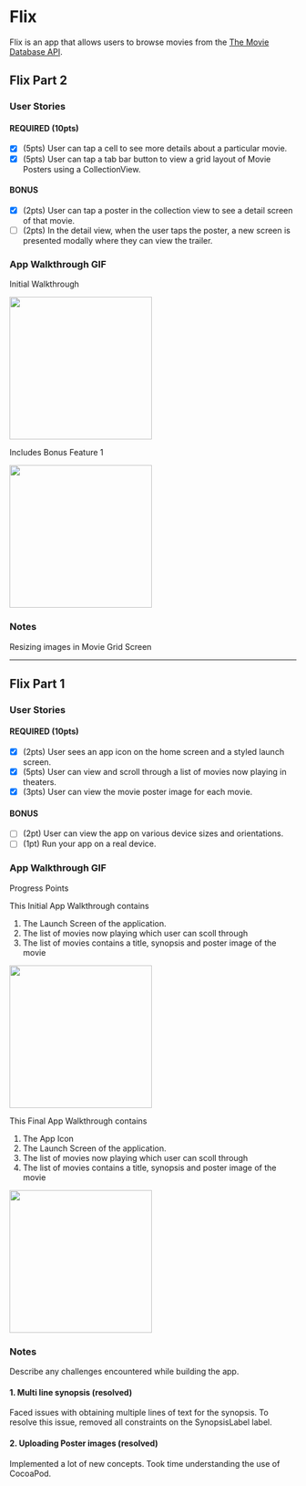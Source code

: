 # Flix

Flix is an app that allows users to browse movies from the [The Movie Database API](http://docs.themoviedb.apiary.io/#).

## Flix Part 2

### User Stories

#### REQUIRED (10pts)
- [X] (5pts) User can tap a cell to see more details about a particular movie.
- [X] (5pts) User can tap a tab bar button to view a grid layout of Movie Posters using a CollectionView.

#### BONUS
- [X] (2pts) User can tap a poster in the collection view to see a detail screen of that movie.
- [ ] (2pts) In the detail view, when the user taps the poster, a new screen is presented modally where they can view the trailer.

### App Walkthrough GIF
Initial Walkthrough

<img src=http://g.recordit.co/ttOqOrXD3a.gif width=250><br>

Includes Bonus Feature 1 

<img src=http://g.recordit.co/Dz2im1jXyP.gif width=250><br>

### Notes
Resizing images in Movie Grid Screen

---

## Flix Part 1

### User Stories

#### REQUIRED (10pts)
- [x] (2pts) User sees an app icon on the home screen and a styled launch screen.
- [x] (5pts) User can view and scroll through a list of movies now playing in theaters.
- [x] (3pts) User can view the movie poster image for each movie.

#### BONUS
- [ ] (2pt) User can view the app on various device sizes and orientations.
- [ ] (1pt) Run your app on a real device.

### App Walkthrough GIF
Progress Points

This Initial App Walkthrough contains 
1. The Launch Screen of the application.
2. The list of movies now playing which user can scoll through 
3. The list of movies contains a title, synopsis and poster image of the movie

<img src=http://g.recordit.co/bQhviwGxbX.gif width=250><br>

This Final App Walkthrough contains 
1. The App Icon 
2. The Launch Screen of the application.
3. The list of movies now playing which user can scoll through 
4. The list of movies contains a title, synopsis and poster image of the movie

<img src=http://g.recordit.co/BdcTalsICW.gif width=250><br>

### Notes
Describe any challenges encountered while building the app.
#### 1. Multi line synopsis (resolved)
Faced issues with obtaining multiple lines of text for the synopsis. To resolve this issue, removed all constraints on the SynopsisLabel label.

#### 2. Uploading Poster images (resolved)
Implemented a lot of new concepts. Took time understanding the use of CocoaPod. 
